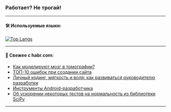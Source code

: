 ### Работает? Не трогай!

---
<!--
#### 🛠️ Technical stack:

![Java](https://img.shields.io/badge/Java-informational?logo=Oracle&style=flat&logoColor=white&color=FF4500)
![Kotlin](https://img.shields.io/badge/Kotlin-informational?logo=Kotlin&style=flat&logoColor=white&color=774D97)
![TS](https://img.shields.io/badge/TypeScript-informational?logo=typeScript&style=flat&logoColor=black&color=017acc)
![Python](https://img.shields.io/badge/Python-informational?logo=Python&style=flat&logoColor=black&color=ffdd54) <br>
![Spring](https://img.shields.io/badge/Spring-informational?logo=Spring&style=flat&logoColor=white&color=6DB33F) 
![SpringBoot](https://img.shields.io/badge/SpringBoot-informational?logo=SpringBoot&style=flat&logoColor=white&color=6DB33F)
![Nest](https://img.shields.io/badge/NestJS-informational?logo=NestJS&style=flat&logoColor=white&color=E0234E) 
![NodeJS](https://img.shields.io/badge/NodeJS-informational?logo=node.js&style=flat&logoColor=white&color=70A760)<br>
![PostgreSQL](https://img.shields.io/badge/PostgreSQL-informational?logo=PostgreSQL&style=flat&logoColor=white&color=DAA520)
![MongoDB](https://img.shields.io/badge/MongoDB-informational?logo=MongoDB&style=flat&logoColor=white&color=870000)
![Apache](https://img.shields.io/badge/Apache-informational?logo=apache&style=flat&logoColor=white&color=f74e28)

___ 
-->

#### 🛠️ Используемые языки:

[![Top Langs](https://github-readme-stats-u2qms2cxw-advtsettinggmailcoms-projects.vercel.app/api/top-langs/?username=zloylis&langs_count=10&hide_title=true&title_color=e6edf3&size_weight=0.5&count_weight=0.5&layout=compact&hide_progress=true&hide_border=true&theme=dracula)](https://github.com/zloylis)

<!---


####  :octocat:&nbsp;&nbsp; Статистика:

![GitHub stats](https://github-readme-stats-u2qms2cxw-advtsettinggmailcoms-projects.vercel.app/api?username=zloylis&show_icons=true&hide_border=true&theme=dracula&title_color=e6edf3&include_all_commits=true&count_private=true&hide_rank=false&hide_title=true&rank_icon=github)
-->
---

#### 💬 Свежее с habr.com:

<!-- BLOG-POST-LIST:START -->
- [Как моделируют мозг в томографии?](https://habr.com/ru/companies/smartengines/articles/821827/?utm_source=habrahabr&utm_medium=rss&utm_campaign=821827)
- [ТОП-10 ошибок при создании сайта](https://habr.com/ru/articles/824342/?utm_source=habrahabr&utm_medium=rss&utm_campaign=824342)
- [Личный кодинг, мягкость и воля: как развиваться руководителю разработки](https://habr.com/ru/companies/yandex_praktikum/articles/822459/?utm_source=habrahabr&utm_medium=rss&utm_campaign=822459)
- [Инструменты Android-разработчика](https://habr.com/ru/companies/domclick/articles/821837/?utm_source=habrahabr&utm_medium=rss&utm_campaign=821837)
- [Об ускорении некоторых тестов на нормальность из библиотеки SciPy](https://habr.com/ru/companies/aktiv-company/articles/823510/?utm_source=habrahabr&utm_medium=rss&utm_campaign=823510)
<!-- BLOG-POST-LIST:END -->

---

